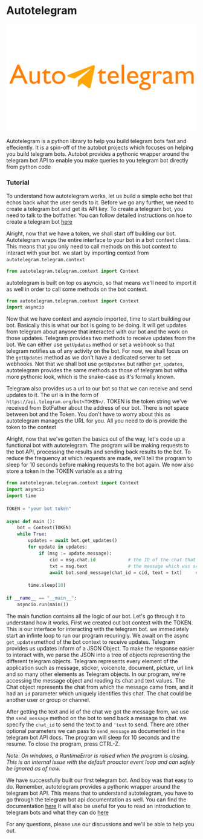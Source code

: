 # Autotelegram
![autotelegram](./docs/assets/autotelegram.png)

Autotelegram is a python library to help you build telegram bots fast and effeciently.
It is a spin-off of the autobot projects which focuses on helping you build telegram bots.
Autobot provides a pythonic wrapper around the telegram bot API to enable you make queries 
to you telegram bot directly from python code

### Tutorial
To understand how autotelegram works, let us build a simple echo bot that echos back what the user
sends to it.
Before we go any further, we need to create a telegram bot and get its API key. To create a telegram bot,
you need to talk to the botfather. You can follow detailed instructions on hoe to create a telegram bot 
[here](https://core.telegram.org/bots#how-do-i-create-a-bot)

Alright, now that we have a token, we shall start off building our bot. Autotelegram wraps the entire interface
to your bot in a bot context class. This means that you only need to call methods on this bot context to interact
with your bot. we start by importing context from `autotelegram.telegram.context`
```python
from autotelegram.telegram.context import Context
```
autotelegram is built on top os asyncio, so that means we'll need to import it as well in order to call some methods
on the bot context.
```python
from autotelegram.telegram.context import Context
import asyncio
```
Now that we have context and asyncio imported, time to start building our bot.
Basically this is what our bot is going to be doing. It will get updates from telegram about anyone that interacted 
with our bot and the work on those updates. Telegram provides two methods to receive updates from the bot. We can either 
use `getUpdates` method or set a webhook so that telegram notifies us of any activity on the bot. For now, we shall focus 
on the `getUpdates` method as we don't have a dedicated server to set webhooks. Not that we shall bot use `getUpdates`
but rather `get_updates`, autotelegram provides the same methods as those of telegram but witha more pythonic look, which 
is the snake-case as it's formally known.

Telegram also provides us a url to our bot so that we can receive and send updates to it. The url is in the form of
`https://api.telegram.org/bot<TOKEN>/`.
TOKEN is the token string we've received from BotFather about the address of our bot. 
There is not space between bot and the Token. You don't have to worry about this as autotelegram manages the
URL for you. All you need to do is provide the token to the context

Alright, now that we've gotten the basics out of the way, let's code up a functional bot with autotelegram.
The program will be making requests to the bot API, processing the results and sending back results to the bot.
To reduce the frequency at which requests are made, we'll tell the program to sleep for 10 seconds before
making requests to the bot again. We now also store a token in the TOKEN variable as a string
```python
from autotelegram.telegram.context import Context
import asyncio
import time

TOKEN = "your bot token"

async def main ():
    bot = Context(TOKEN)
    while True:
        updates = await bot.get_updates()
        for update in updates:
            if (msg := update.message):
                cid = msg.chat.id            # the ID of the chat that sent the message
                txt = msg.text               # the message which was sent
                await bot.send_message(chat_id = cid, text = txt)     # send the message back to the sender
                
        time.sleep(10)
        
if __name__ == "__main__":
    asyncio.run(main())
```
The main function contains all the logic of our bot. Let's go through it to understand how it works.
First we created out bot context with the TOKEN. This is our interface for interacting with the telegram bot.
we immediately start an infinte loop to run our program recuringly. 
We await on the async `get_updates`method of the bot context to receive updates.
Telegram provides us updates inform of a JSON Object. To make the response easier to interact with,
we parse the JSON into a tree of objects representing the different telegram objects. Telegram represents
every element of the application such as message, sticker, voicenote, document, picture, url link and so 
many other elements as Telegram objects. In our program, we're accessing the message object and reading its
chat and text values. The Chat object represents the chat from which the message came from, and it had an `id`
parameter which uniquely identifies this chat. The chat could be another user or group or channel.

After getting the text and id of the chat we got the message from, we use the `send_message` method on
the bot to send back a message to chat. we specify the `chat_id` to send the text to and `'text` to send.
There are other optional parameters we can pass to `send_message` as documented in the telegram bot API docs.
The program will sleep for 10 seconds and the resume. To close the program, press CTRL-Z.

*Note: On windows, a RuntimeError is raised when the program is closing. This is an internal issue with the
default proactor event loop and can safely be ignored as of now.*

We have successfully built our first telegram bot. And boy was that easy to do. Remember, autotelegram
provides a pythonic wrapper around the telegram bot API. This means that to understand autotelegram,
you have to go through the telegram bot api documentation as well. You can find the documentation [here](https://core.telegram.org/bots/api)
It will also be useful for you to read an introduction to telegram bots and what they can do [here](https://core.telegram.org/bots)

For any questions, please use our discussions and we'll be able to help you out.

